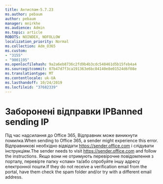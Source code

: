 ```yaml
---
title: Антиспам-5.7.23
ms.author: pebaum
author: pebaum
manager: mnirkhe
ms.audience: Admin
ms.topic: article
ROBOTS: NOINDEX, NOFOLLOW
localization_priority: Normal
ms.collection: Adm_O365
ms.custom:
- "3155"
- "9001195"
ms.openlocfilehash: 9a2a6eb8736c2fd9b4b3cdc548461d5b15feb4a4
ms.sourcegitcommit: 07b47d7f3ca191363e6bc84140e8e01524d6f08e
ms.translationtype: MT
ms.contentlocale: uk-UA
ms.lasthandoff: 10/24/2019
ms.locfileid: "37682339"
---
```

# <a name="banned-sending-ip"></a><span data-ttu-id="937f4-102">Заборонені відправки IP</span><span class="sxs-lookup"><span data-stu-id="937f4-102">Banned sending IP</span></span>

<span data-ttu-id="937f4-103">Під час надсилання до Office 365, Відправник може виникнути помилка.</span><span class="sxs-lookup"><span data-stu-id="937f4-103">When sending to Office 365, a sender might experience this error.</span></span> <span data-ttu-id="937f4-104">Відправникові необхідно відвідати https://sender.office.com і слідувати інструкціям.</span><span class="sxs-lookup"><span data-stu-id="937f4-104">The sender needs to visit https://sender.office.com and follow the instructions.</span></span>  <span data-ttu-id="937f4-105">Якщо вони не отримують перевірочне повідомлення з порталу, перевірте папку «спам» та/або спробуйте іншу адресу електронної пошти.</span><span class="sxs-lookup"><span data-stu-id="937f4-105">If they do not receive a verification email from the portal, have them check the spam folder and/or try with a different email address.</span></span>